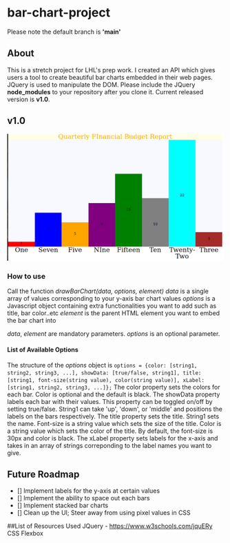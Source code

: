 # bar-chart-project
Please note the default branch is **'main'**
## About
This is a stretch project for LHL's prep work. I created an API which gives users a tool to create beautiful bar charts embedded in their web pages. JQuery is used to manipulate the DOM. Please include the JQuery **node_modules** to your repository after you clone it. Current released version is **v1.0**.

## v1.0
![Image of v1.0 bar chart](images/v1.0.png)
### How to use
Call the function *drawBarChart(data, options, element)*
*data* is a single array of values corresponding to your y-axis bar chart values
*options* is a Javascript object containing extra functionalities you want to add such as title, bar color..etc
*element* is the parent HTML element you want to embed the bar chart into

*data*, *element* are mandatory parameters.
*options* is an optional parameter.

#### List of Available Options
The structure of the *options* object is ```options = {color: [string1, string2, string3, ...],
    showData: [true/false, string1], title: [string1, font-size(string value), color(string value)],
    xLabel: [string1, string2, string3, ...]};```
The color property sets the colors for each bar. Color is optional and the default is black.
The showData property labels each bar with their values. This property can be toggled on/off by setting true/false. String1 can take 'up', 'down', or 'middle' and positions the labels on the bars respectively.
The title property sets the title. String1 sets the name. Font-size is a string value which sets the size of the title. Color is a string value which sets the color of the title. By default, the font-size is 30px and color is black.
The xLabel property sets labels for the x-axis and takes in an array of strings correponding to the label names you want to give.

## Future Roadmap
- [] Implement labels for the y-axis at certain values
- [] Implement the ability to space out each bars
- [] Implement stacked bar charts
- [] Clean up the UI; Steer away from using pixel values in CSS

##List of Resources Used
JQuery - https://www.w3schools.com/jquERy
CSS Flexbox
